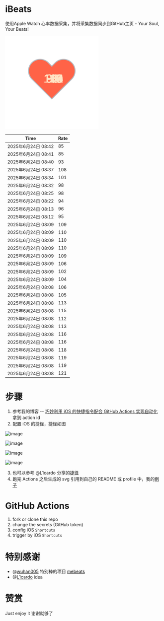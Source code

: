 # iBeats
使用Apple Watch 心率数据采集，并将采集数据同步到GitHub主页 - Your Soul, Your Beats!

![](./files/heart.svg)

<!--START_SECTION:my_heart_rate-->
| Time | Rate | 
 | ---- | ---- | 
| 2025年6月24日 08:42 | 85 |
| 2025年6月24日 08:41 | 85 |
| 2025年6月24日 08:40 | 93 |
| 2025年6月24日 08:37 | 108 |
| 2025年6月24日 08:34 | 101 |
| 2025年6月24日 08:32 | 98 |
| 2025年6月24日 08:25 | 98 |
| 2025年6月24日 08:22 | 94 |
| 2025年6月24日 08:13 | 96 |
| 2025年6月24日 08:12 | 95 |
| 2025年6月24日 08:09 | 109 |
| 2025年6月24日 08:09 | 110 |
| 2025年6月24日 08:09 | 110 |
| 2025年6月24日 08:09 | 110 |
| 2025年6月24日 08:09 | 109 |
| 2025年6月24日 08:09 | 106 |
| 2025年6月24日 08:09 | 102 |
| 2025年6月24日 08:09 | 104 |
| 2025年6月24日 08:08 | 106 |
| 2025年6月24日 08:08 | 105 |
| 2025年6月24日 08:08 | 113 |
| 2025年6月24日 08:08 | 115 |
| 2025年6月24日 08:08 | 112 |
| 2025年6月24日 08:08 | 113 |
| 2025年6月24日 08:08 | 116 |
| 2025年6月24日 08:08 | 116 |
| 2025年6月24日 08:08 | 118 |
| 2025年6月24日 08:08 | 119 |
| 2025年6月24日 08:08 | 119 |
| 2025年6月24日 08:08 | 121 |

<!--END_SECTION:my_heart_rate-->

# 步骤
1. 参考我的博客 -- [巧妙利用 iOS 的快捷指令配合 GitHub Actions 实现自动化](https://github.com/yihong0618/gitblog/issues/198) 拿到 action id
2. 配置 iOS 的捷径，捷径如图

![image](https://user-images.githubusercontent.com/15976103/122154218-0db0b480-ce97-11eb-93bb-5aec07c558dc.png)

![image](https://user-images.githubusercontent.com/15976103/122154236-186b4980-ce97-11eb-8e4b-70551a0391ae.png)

![image](https://user-images.githubusercontent.com/15976103/122154268-2d47dd00-ce97-11eb-902e-3acf292265a9.png)

![image](https://user-images.githubusercontent.com/15976103/122174055-fa144680-ceb4-11eb-9be2-3eb83cd516f7.png)

3. 也可以参考 @L1cardo 分享的[捷径](https://www.icloud.com/shortcuts/6ab6047b459c41ad822ad6b94b1c03d4)
4. 跑完 Actions 之后生成的 svg 引用到自己的 README 或 profile 中，我的[例子](https://github.com/yihong0618) 

# GitHub Actions

1. fork or clone this repo
2. change the secrets (GitHub token)
3. config iOS `Shortcuts` 
4. trigger by iOS `Shortcuts`

# 特别感谢
- @[wuhan005](https://github.com/wuhan005) 特别棒的项目 [mebeats](https://github.com/wuhan005/mebeats)
- @[L1cardo](https://github.com/L1cardo) idea

# 赞赏
Just enjoy it
谢谢就够了
